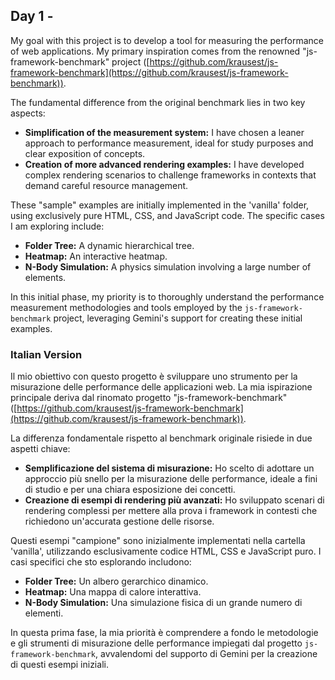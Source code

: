 
## Day 1 - 

My goal with this project is to develop a tool for measuring the performance of web applications. My primary inspiration comes from the renowned "js-framework-benchmark" project ([https://github.com/krausest/js-framework-benchmark](https://github.com/krausest/js-framework-benchmark)).

The fundamental difference from the original benchmark lies in two key aspects:

* **Simplification of the measurement system:** I have chosen a leaner approach to performance measurement, ideal for study purposes and clear exposition of concepts.
* **Creation of more advanced rendering examples:** I have developed complex rendering scenarios to challenge frameworks in contexts that demand careful resource management.

These "sample" examples are initially implemented in the 'vanilla' folder, using exclusively pure HTML, CSS, and JavaScript code. The specific cases I am exploring include:

* **Folder Tree:** A dynamic hierarchical tree.
* **Heatmap:** An interactive heatmap.
* **N-Body Simulation:** A physics simulation involving a large number of elements.

In this initial phase, my priority is to thoroughly understand the performance measurement methodologies and tools employed by the `js-framework-benchmark` project, leveraging Gemini's support for creating these initial examples.


### Italian Version

Il mio obiettivo con questo progetto è sviluppare uno strumento per la misurazione delle performance delle applicazioni web. La mia ispirazione principale deriva dal rinomato progetto "js-framework-benchmark" ([https://github.com/krausest/js-framework-benchmark](https://github.com/krausest/js-framework-benchmark)).

La differenza fondamentale rispetto al benchmark originale risiede in due aspetti chiave:

* **Semplificazione del sistema di misurazione:** Ho scelto di adottare un approccio più snello per la misurazione delle performance, ideale a fini di studio e per una chiara esposizione dei concetti.
* **Creazione di esempi di rendering più avanzati:** Ho sviluppato scenari di rendering complessi per mettere alla prova i framework in contesti che richiedono un'accurata gestione delle risorse.

Questi esempi "campione" sono inizialmente implementati nella cartella 'vanilla', utilizzando esclusivamente codice HTML, CSS e JavaScript puro. I casi specifici che sto esplorando includono:

* **Folder Tree:** Un albero gerarchico dinamico.
* **Heatmap:** Una mappa di calore interattiva.
* **N-Body Simulation:** Una simulazione fisica di un grande numero di elementi.

In questa prima fase, la mia priorità è comprendere a fondo le metodologie e gli strumenti di misurazione delle performance impiegati dal progetto `js-framework-benchmark`, avvalendomi del supporto di Gemini per la creazione di questi esempi iniziali.

